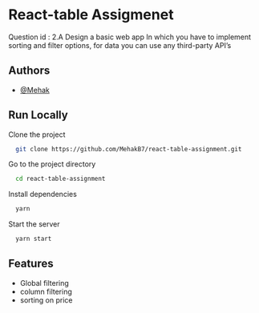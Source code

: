 # React-table Assigmenet

Question id : 2.A
Design a basic web app In which you have to implement sorting and filter options, for data you can use any third-party API’s

## Authors

- [@Mehak](https://www.github.com/octokatherine)

## Run Locally

Clone the project

```bash
  git clone https://github.com/MehakB7/react-table-assignment.git
```

Go to the project directory

```bash
  cd react-table-assignment
```

Install dependencies

```bash
  yarn
```

Start the server

```bash
  yarn start
```

## Features

- Global filtering
- column filtering
- sorting on price
